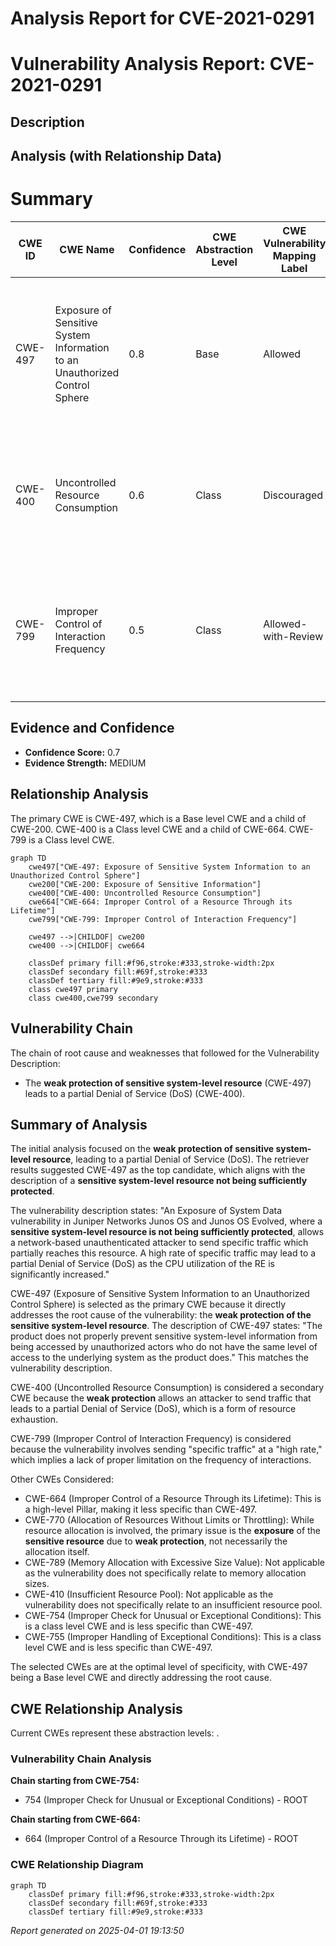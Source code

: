 # Analysis Report for CVE-2021-0291

# Vulnerability Analysis Report: CVE-2021-0291

## Description



## Analysis (with Relationship Data)

# Summary
| CWE ID | CWE Name | Confidence | CWE Abstraction Level | CWE Vulnerability Mapping Label | CWE-Vulnerability Mapping Notes |
|---|---|---|---|---|---|
| CWE-497 | Exposure of Sensitive System Information to an Unauthorized Control Sphere | 0.8 | Base | Allowed | Primary CWE. The product does not properly prevent sensitive system-level information from being accessed by unauthorized actors. |
| CWE-400 | Uncontrolled Resource Consumption | 0.6 | Class | Discouraged | Secondary CWE. The product does not properly control the allocation and maintenance of a limited resource. |
| CWE-799 | Improper Control of Interaction Frequency | 0.5 | Class | Allowed-with-Review | Secondary CWE. The product does not properly limit the number or frequency of interactions that it has with an actor. |

## Evidence and Confidence

*   **Confidence Score:** 0.7
*   **Evidence Strength:** MEDIUM

## Relationship Analysis
The primary CWE is CWE-497, which is a Base level CWE and a child of CWE-200. CWE-400 is a Class level CWE and a child of CWE-664. CWE-799 is a Class level CWE.

```mermaid
graph TD
    cwe497["CWE-497: Exposure of Sensitive System Information to an Unauthorized Control Sphere"]
    cwe200["CWE-200: Exposure of Sensitive Information"]
    cwe400["CWE-400: Uncontrolled Resource Consumption"]
    cwe664["CWE-664: Improper Control of a Resource Through its Lifetime"]
    cwe799["CWE-799: Improper Control of Interaction Frequency"]
    
    cwe497 -->|CHILDOF| cwe200
    cwe400 -->|CHILDOF| cwe664
    
    classDef primary fill:#f96,stroke:#333,stroke-width:2px
    classDef secondary fill:#69f,stroke:#333
    classDef tertiary fill:#9e9,stroke:#333
    class cwe497 primary
    class cwe400,cwe799 secondary
```

## Vulnerability Chain
The chain of root cause and weaknesses that followed for the Vulnerability Description:
  - The **weak protection of sensitive system-level resource** (CWE-497) leads to a partial Denial of Service (DoS) (CWE-400).

## Summary of Analysis
The initial analysis focused on the **weak protection of sensitive system-level resource**, leading to a partial Denial of Service (DoS). The retriever results suggested CWE-497 as the top candidate, which aligns with the description of a **sensitive system-level resource not being sufficiently protected**.

The vulnerability description states: "An Exposure of System Data vulnerability in Juniper Networks Junos OS and Junos OS Evolved, where a **sensitive system-level resource is not being sufficiently protected**, allows a network-based unauthenticated attacker to send specific traffic which partially reaches this resource. A high rate of specific traffic may lead to a partial Denial of Service (DoS) as the CPU utilization of the RE is significantly increased."

CWE-497 (Exposure of Sensitive System Information to an Unauthorized Control Sphere) is selected as the primary CWE because it directly addresses the root cause of the vulnerability: the **weak protection of the sensitive system-level resource**. The description of CWE-497 states: "The product does not properly prevent sensitive system-level information from being accessed by unauthorized actors who do not have the same level of access to the underlying system as the product does." This matches the vulnerability description.

CWE-400 (Uncontrolled Resource Consumption) is considered a secondary CWE because the **weak protection** allows an attacker to send traffic that leads to a partial Denial of Service (DoS), which is a form of resource exhaustion.

CWE-799 (Improper Control of Interaction Frequency) is considered because the vulnerability involves sending "specific traffic" at a "high rate," which implies a lack of proper limitation on the frequency of interactions.

Other CWEs Considered:

*   CWE-664 (Improper Control of a Resource Through its Lifetime): This is a high-level Pillar, making it less specific than CWE-497.
*   CWE-770 (Allocation of Resources Without Limits or Throttling): While resource allocation is involved, the primary issue is the **exposure** of the **sensitive resource** due to **weak protection**, not necessarily the allocation itself.
*   CWE-789 (Memory Allocation with Excessive Size Value): Not applicable as the vulnerability does not specifically relate to memory allocation sizes.
*   CWE-410 (Insufficient Resource Pool): Not applicable as the vulnerability does not specifically relate to an insufficient resource pool.
*   CWE-754 (Improper Check for Unusual or Exceptional Conditions): This is a class level CWE and is less specific than CWE-497.
*   CWE-755 (Improper Handling of Exceptional Conditions): This is a class level CWE and is less specific than CWE-497.

The selected CWEs are at the optimal level of specificity, with CWE-497 being a Base level CWE and directly addressing the root cause.


## CWE Relationship Analysis

Current CWEs represent these abstraction levels: .


### Vulnerability Chain Analysis

**Chain starting from CWE-754:**
- 754 (Improper Check for Unusual or Exceptional Conditions) - ROOT


**Chain starting from CWE-664:**
- 664 (Improper Control of a Resource Through its Lifetime) - ROOT



### CWE Relationship Diagram

```mermaid
graph TD
    classDef primary fill:#f96,stroke:#333,stroke-width:2px
    classDef secondary fill:#69f,stroke:#333
    classDef tertiary fill:#9e9,stroke:#333
```



*Report generated on 2025-04-01 19:13:50*
